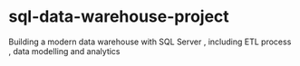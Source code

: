 # sql-data-warehouse-project
Building a modern data warehouse with SQL Server , including  ETL process , data modelling and analytics
